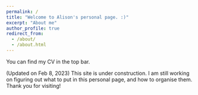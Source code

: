 ```yaml
---
permalink: /
title: "Welcome to Alison's personal page. :)"
excerpt: "About me"
author_profile: true
redirect_from: 
  - /about/
  - /about.html
---
```


You can find my CV in the top bar.

(Updated on Feb 8, 2023) This site is under construction. I am still working on figuring out what to put in this personal page, and how to organise them. Thank you for visiting!

